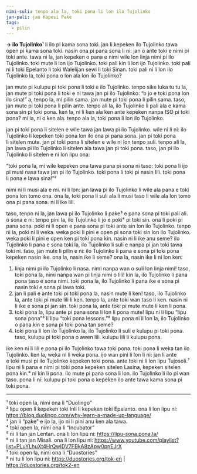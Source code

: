 ```yaml
---
nimi-suli: tenpo ala la, toki pona li lon ilo Tujolinko
jan-pali: jan Kapesi Pake
tags:
  - pilin
---
```

**→ ilo Tujolinko**¹ li ilo pi kama sona toki. jan li kepeken ilo Tujolinko tawa open pi kama sona toki. nasin ona pi pana sona li ni: jan o ante toki e nimi pi toki ante. tawa ni la, jan kepeken o pana e nimi wile lon linja nimi pi ilo Tujolinko. toki mute li lon ijo Tujolinko. toki pali kin li lon ijo Tujolinko. toki pali ni li toki Epelanto li toki Walelijan sewi li toki Sinan. toki pali ni li lon ilo Tujolinko la, toki pona o lon ala lon ilo Tujolinko?

jan mute pi kulupu pi toki pona li toki e ilo Tujolinko. tenpo sike luka tu tu la, jan mute pi toki pona li toki e ni tawa jan pi ilo Tujolinko: “o jo e toki pona lon ilo sina!” a, tenpo la, mi pilin sama. jan mute pi toki pona li pilin sama. taso, jan mute pi toki pona li pilin ante. tenpo ali la, ilo Tujolinko li pali ala e kama sona sin pi toki pona. ken la, ni li ken ala ken ante kepeken nanpa ISO pi toki pona? mi la, ni o ken ala. tenpo ala la, toki pona li lon ilo Tujolinko. 

jan pi toki pona li sitelen e wile tawa jan lawa pi ilo Tujolinko. wile ni li ni: ilo Tujolinko li kepeken toki pona lon ilo ona pi pana sona. jan pi toki pona li sitelen mute. jan pi toki pona li sitelen e wile ni lon tenpo suli. tenpo ali la, jan lawa pi ilo Tujolinko li sitelen ala tawa jan pi toki pona. taso, jan pi ilo Tujolinko li sitelen e ni lon lipu ona: 

“toki pona la, mi wile kepeken ona tawa pana pi sona ni taso: toki pona li ijo pi musi nasa tawa jan pi ilo Tujolinko. toki pona li toki pi nasin lili. toki pona li pona e lawa sina!”²

nimi ni li musi ala e mi. ni li lon: jan lawa pi ilo Tujolinko li wile ala pana e toki pona lon tomo ona. ona la, toki pona li suli ala li musi taso li wile ala lon tomo ona pi pana sona. ni li ike lili. 

taso, tenpo ni la, jan lawa pi ilo Tujolinko li pake³ e pana sona pi toki pali ali. o sona e ni: tenpo pini la, ilo Tujolinko li jo e poki⁴ pi toki sin. ona li poki pi pana sona. poki ni li open e pana sona pi toki ante sin lon ilo Tujolinko. tenpo ni la, poki ni li weka. weka poki li pini e open pi sona toki sin lon ilo Tujolinko. weka poki li pini e open ken pi toki pona kin. nasin ni li ike anu seme? ilo Tujolinko li pana e sona toki la, ilo Tujolinko li suli e nanpa pi jan toki tawa toki ni. taso, jan mute li pilin e ni: ilo Tujolinko li pana e sona pi toki pona kepeken nasin ike. ona la, nasin ike li seme? ona la, nasin ike li ni lon ken:

1. linja nimi pi ilo Tujolinko li nasa. nimi nanpa wan o suli lon linja nimi! taso, toki pona la, nimi nanpa wan pi linja nimi o lili! kin la, ilo Tujolinko li pana pona taso e sona nimi. toki pona la, ilo Tujolinko li pana ike e sona pi nasin toki e sona pi lawa toki. 
2. jan li pali e ante toki pi toki pona la, nasin mute li ken! taso, ilo Tujolinko la, ante toki pi mute lili li ken. tenpo la, ante toki wan taso li ken. nasin ni li ike e sona pi jan sin. toki pona la, ante toki pi mute mute li ken li pona. 
3. toki pona la, lipu ante pi pana sona li lon li pona mute! lipu ni li lipu “lipu sona pona”⁵ li lipu “toki pona lessons.”⁶ lipu pona ni li lon la, ilo Tujolinko o pana kin e sona pi toki pona tan seme? 
4. toki pona li lon ilo Tujolinko la, ilo Tujolinko li suli e kulupu pi toki pona. taso, kulupu pi toki pona o awen lili. kulupu lili li kulupu pona. 

ike ken ni li lili e pona pi ilo Tujolinko tawa toki pona. toki pona li weka tan ilo Tujolinko. ken la, weka ni li weka pona. ijo wan pini li lon li ni: jan li ante e toki musi pi ilo Tujolinko kepeken toki pona. ante toki ni li lon lipu Tujosoli.⁷ lipu ni li pana e nimi pi toki pona kepeken sitelen Lasina, kepeken sitelen pona kin.⁸ ni kin li pona. ilo mute pi pana sona li lon. ilo Tujolinko li ilo pi wan taso. pona li ni: kulupu pi toki pona o kepeken ilo ante tawa kama sona pi toki pona. 

---

¹ toki open la, nimi ona li “Duolingo”  
² lipu open li kepeken toki Inli li kepeken toki Epelanto. ona li lon lipu ni: https://blog.duolingo.com/why-learn-a-made-up-language/  
³ jan li “pake” e ijo la, ijo ni li pini anu ken ala tawa.  
⁴ toki open la, nimi ona li “Incubator”  
⁵ ni li tan jan Lentan. ona li lon lipu ni: https://lipu-sona.pona.la/  
⁶ ni li tan jan Misali. ona li lon lipu ni: https://www.youtube.com/playlist?list=PLuYLhuXt4HrQwIDV7FBkA8zApw0pnEJrX  
⁷ toki open la, nimi ona li “Duostories”  
⁸ ni tu li lon lipu ni: https://duostories.org/tok-en | https://duostories.org/tok2-en
